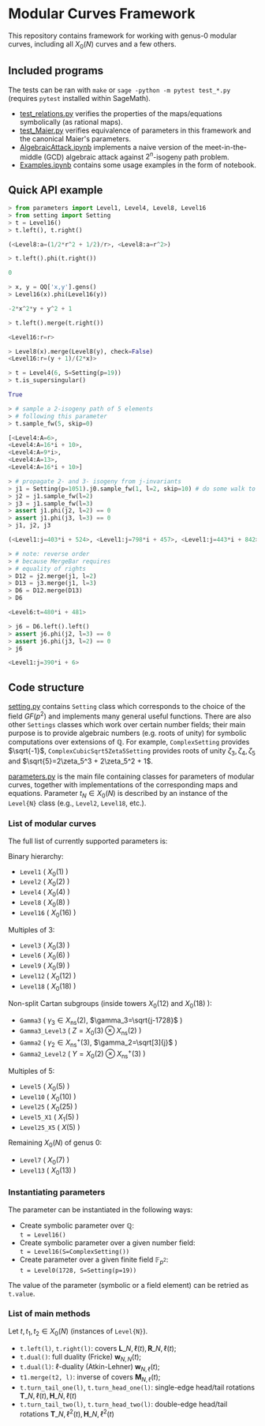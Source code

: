 # Modular Curves Framework

This repository contains framework for working with genus-0 modular curves, including all $X_0(N)$ curves and a few others.

## Included programs

The tests can be ran with `make` or `sage -python -m pytest test_*.py` (requires `pytest` installed within SageMath).

- [test_relations.py](./test_relations.py) verifies the properties of the maps/equations symbolically (as rational maps).
- [test_Maier.py](./test_Maier.py) verifies equivalence of parameters in this framework and the canonical Maier's parameters.
- [AlgebraicAttack.ipynb](./AlgebraicAttack.ipynb) implements a naive version of the meet-in-the-middle (GCD) algebraic attack against $2^n$-isogeny path problem.
- [Examples.ipynb](./Examples.ipynb) contains some usage examples in the form of notebook.

## Quick API example

```python
> from parameters import Level1, Level4, Level8, Level16
> from setting import Setting
> t = Level16()
> t.left(), t.right()

(<Level8:a=(1/2*r^2 + 1/2)/r>, <Level8:a=r^2>)

> t.left().phi(t.right())

0

> x, y = QQ['x,y'].gens()
> Level16(x).phi(Level16(y))

-2*x^2*y + y^2 + 1

> t.left().merge(t.right())

<Level16:r=r>

> Level8(x).merge(Level8(y), check=False)
<Level16:r=(y + 1)/(2*x)>

> t = Level4(6, S=Setting(p=19))
> t.is_supersingular()

True

> # sample a 2-isogeny path of 5 elements
> # following this parameter
> t.sample_fw(5, skip=0)

[<Level4:A=6>,
<Level4:A=16*i + 10>,
<Level4:A=9*i>,
<Level4:A=13>,
<Level4:A=16*i + 10>]

> # propagate 2- and 3- isogeny from j-invariants
> j1 = Setting(p=1051).j0.sample_fw(1, l=2, skip=10) # do some walk to get a random one
> j2 = j1.sample_fw(l=2)
> j3 = j1.sample_fw(l=3)
> assert j1.phi(j2, l=2) == 0
> assert j1.phi(j3, l=3) == 0
> j1, j2, j3

(<Level1:j=403*i + 524>, <Level1:j=798*i + 457>, <Level1:j=443*i + 842>)

> # note: reverse order
> # because MergeBar requires
> # equality of rights
> D12 = j2.merge(j1, l=2)
> D13 = j3.merge(j1, l=3)
> D6 = D12.merge(D13)
> D6

<Level6:t=480*i + 481>

> j6 = D6.left().left()
> assert j6.phi(j2, l=3) == 0
> assert j6.phi(j3, l=2) == 0
> j6

<Level1:j=390*i + 6>
```

## Code structure

[setting.py](./setting.py) contains `Setting` class which corresponds to the choice of the field $GF(p^2)$ and implements many general useful functions. There are also other `Settings` classes which work over certain number fields; their main purpose is to provide algebraic numbers (e.g. roots of unity) for symbolic computations over extensions of $\mathbb{Q}$. For example, `ComplexSetting` provides $\sqrt{-1}$, `ComplexCubicSqrt5Zeta5Setting` provides roots of unity $\zeta_3,\zeta_4,\zeta_5$ and $\sqrt{5}=2\zeta_5^3 + 2\zeta_5^2 + 1$.

[parameters.py](./parameters.py) is the main file containing classes for parameters of modular curves, together with implementations of the corresponding maps and equations. Parameter $t_N \in X_0(N)$ is described by an instance of the `Level{N}` class (e.g., `Level2`, `Level18`, etc.).

### List of modular curves

The full list of currently supported parameters is:

Binary hierarchy:
- `Level1` ( $X_0(1)$ )
- `Level2` ( $X_0(2)$ )
- `Level4` ( $X_0(4)$ )
- `Level8` ( $X_0(8)$ )
- `Level16` ( $X_0(16)$ )

Multiples of 3:
- `Level3` ( $X_0(3)$ )
- `Level6` ( $X_0(6)$ )
- `Level9` ( $X_0(9)$ )
- `Level12` ( $X_0(12)$ )
- `Level18` ( $X_0(18)$ )

Non-split Cartan subgroups (inside towers $X_0(12)$ and $X_0(18)$ ):
- `Gamma3` ( $\gamma_3 \in X_{\mathrm{ns}}(2)$, $\gamma_3=\sqrt{j-1728}$ )
- `Gamma3_Level3` ( $Z=X_0(3)\otimes X_{\mathrm{ns}}(2)$ )
- `Gamma2` ( $\gamma_2 \in X_{\mathrm{ns}}^+(3)$, $\gamma_2=\sqrt[3]{j}$ )
- `Gamma2_Level2` ( $Y=X_0(2)\otimes X_{\mathrm{ns}}^+(3)$ )

Multiples of 5:
- `Level5` ( $X_0(5)$ )
- `Level10` ( $X_0(10)$ )
- `Level25` ( $X_0(25)$ )
- `Level5_X1` ( $X_1(5)$ )
- `Level25_X5` ( $X(5)$ )

Remaining $X_0(N)$ of genus 0:
- `Level7` ( $X_0(7)$ )
- `Level13` ( $X_0(13)$ )


### Instantiating parameters

The parameter can be instantiated in the following ways:

- Create symbolic parameter over $\mathbb{Q}$:\
  `t = Level16()`
- Create symbolic parameter over a given number field:\
  `t = Level16(S=ComplexSetting())`
- Create parameter over a given finite field $\mathbb{F}_{p^2}$:\
  `t = Level0(1728, S=Setting(p=19))`

The value of the parameter (symbolic or a field element) can be retried as `t.value`.

### List of main methods

Let $t,t_1,t_2 \in X_0(N)$ (instances of `Level{N}`).

- `t.left(l)`, `t.right(l)`: covers $\mathbf{L}\_{N,\ell}(t),\mathbf{R}\_{N,\ell}(t)$;
- `t.dual()`: full duality (Fricke) $\mathbf{w}_{N,N}(t)$;
- `t.dual(l)`: $\ell$-duality (Atkin-Lehner) $\mathbf{w}_{N,\ell}(t)$;
- `t1.merge(t2, l)`: inverse of covers $\mathbf{M}_{N,\ell}(t)$;
- `t.turn_tail_one(l)`, `t.turn_head_one(l)`: single-edge head/tail rotations $\mathbf{T}\_{N,\ell}(t),\mathbf{H}\_{N,\ell}(t)$
- `t.turn_tail_two(l)`, `t.turn_head_two(l)`: double-edge head/tail rotations $\mathbf{T}\_{N,\ell^2}(t),\mathbf{H}\_{N,\ell^2}(t)$